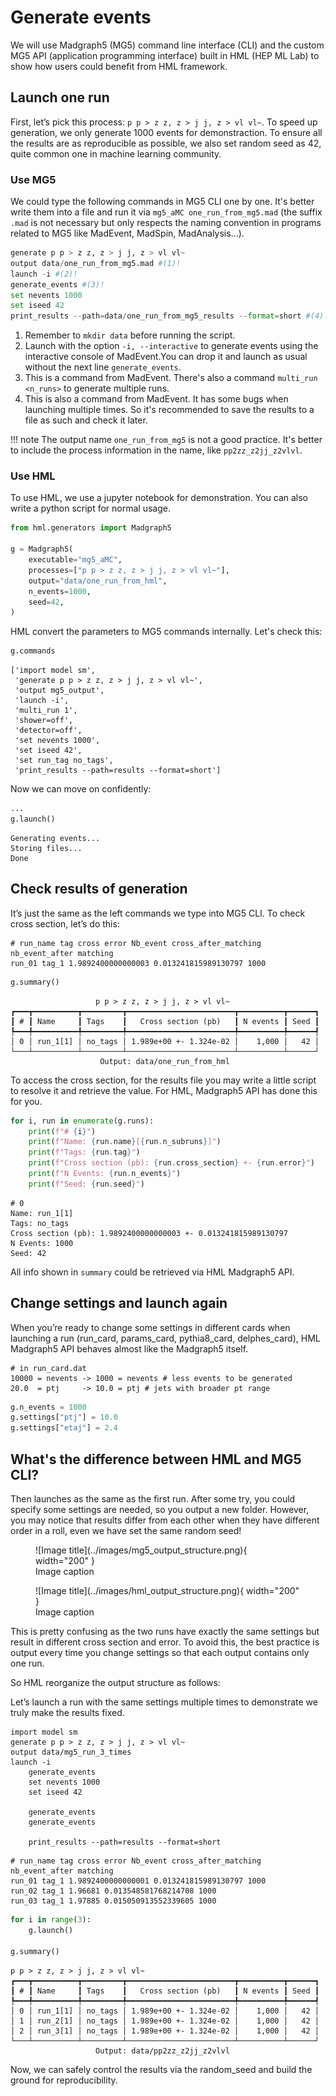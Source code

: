 # Generate events
We will use Madgraph5 (MG5) command line interface (CLI) and the custom MG5 API
(application programming interface) built in HML (HEP ML Lab) to show how users
could benefit from HML framework.

## Launch one run
First, let’s pick this process: `p p > z z, z > j j, z > vl vl~`. To speed up
generation, we only generate 1000 events for demonstraction. To ensure all the
results are as reproducible as possible, we also set random seed as 42, quite
common one in machine learning community.

### Use MG5
We could type the following commands in MG5 CLI one by one. It's better write
them into a file and run it via `mg5_aMC one_run_from_mg5.mad` (the suffix
`.mad` is not necessary but only respects the naming convention in programs
related to MG5 like MadEvent, MadSpin, MadAnalysis...).

``` py title="one_run_from_mg5.mad"
generate p p > z z, z > j j, z > vl vl~
output data/one_run_from_mg5.mad #(1)!
launch -i #(2)!
generate_events #(3)!
set nevents 1000
set iseed 42
print_results --path=data/one_run_from_mg5_results --format=short #(4)!
```

1. Remember to `mkdir data` before running the script.
2. Launch with the option `-i, --interactive` to generate events using the
   interactive console of MadEvent.You can drop it and launch as usual
   without the next line `generate_events`.
3. This is a command from MadEvent. There's also a command `multi_run <n_runs>`
   to generate multiple runs.
4. This is also a command from MadEvent. It has some bugs when launching
   multiple times. So it's recommended to save the results to a file as such and
   check it later.

!!! note
    The output name `one_run_from_mg5` is not a good practice. It's better to
    include the process information in the name, like `pp2zz_z2jj_z2vlvl`.

### Use HML
To use HML, we use a jupyter notebook for demonstration. You can also write a
python script for normal usage.

``` py title="one_run_from_hml.ipynb"
from hml.generators import Madgraph5

g = Madgraph5(
    executable="mg5_aMC",
    processes=["p p > z z, z > j j, z > vl vl~"],
    output="data/one_run_from_hml",
    n_events=1000,
    seed=42,
)
```

HML convert the parameters to MG5 commands internally. Let's check this:

``` py title="one_run_from_hml.ipynb"
g.commands
```

<div class="result" markdown>

```
['import model sm',
 'generate p p > z z, z > j j, z > vl vl~',
 'output mg5_output',
 'launch -i',
 'multi_run 1',
 'shower=off',
 'detector=off',
 'set nevents 1000',
 'set iseed 42',
 'set run_tag no_tags',
 'print_results --path=results --format=short']
```

</div>

Now we can move on confidently:

``` py title="one_run_from_hml.ipynb"
...
g.launch()
```

<div class="result" markdown>

```
Generating events...
Storing files...
Done
```

</div>

## Check results of generation

It’s just the same as the left commands we type into MG5 CLI. To check cross
section, let’s do this:

``` title="data/results"
# run_name tag cross error Nb_event cross_after_matching nb_event_after matching
run_01 tag_1 1.9892400000000003 0.013241815989130797 1000
```

``` py title="one_run_from_hml.ipynb"
g.summary()
```

<div class="result" markdown>

```
                   p p > z z, z > j j, z > vl vl~                    
┏━━━┳━━━━━━━━━━┳━━━━━━━━━┳━━━━━━━━━━━━━━━━━━━━━━━━┳━━━━━━━━━━┳━━━━━━┓
┃ # ┃ Name     ┃ Tags    ┃   Cross section (pb)   ┃ N events ┃ Seed ┃
┡━━━╇━━━━━━━━━━╇━━━━━━━━━╇━━━━━━━━━━━━━━━━━━━━━━━━╇━━━━━━━━━━╇━━━━━━┩
│ 0 │ run_1[1] │ no_tags │ 1.989e+00 +- 1.324e-02 │    1,000 │   42 │
└───┴──────────┴─────────┴────────────────────────┴──────────┴──────┘
                    Output: data/one_run_from_hml                    
```

</div>

To access the cross section, for the results file you may write a little script
to resolve it and retrieve the value. For HML, Madgraph5 API has done this for
you.

``` py title="one_run_from_hml.ipynb"
for i, run in enumerate(g.runs):
    print(f"# {i}")
    print(f"Name: {run.name}[{run.n_subruns}]")
    print(f"Tags: {run.tag}")
    print(f"Cross section (pb): {run.cross_section} +- {run.error}")
    print(f"N Events: {run.n_events}")
    print(f"Seed: {run.seed}")
```

<div class="result" markdown>

```
# 0
Name: run_1[1]
Tags: no_tags
Cross section (pb): 1.9892400000000003 +- 0.013241815989130797
N Events: 1000
Seed: 42
```

</div>

All info shown in `summary` could be retrieved via HML Madgraph5 API.

## Change settings and launch again
When you’re ready to change some settings in different cards when launching a
run (run_card, params_card, pythia8_card, delphes_card), HML Madgraph5 API
behaves almost like the Madgraph5 itself.

``` title="MG5 CLI"
# in run_card.dat
10000 = nevents -> 1000 = nevents # less events to be generated
20.0  = ptj     -> 10.0 = ptj # jets with broader pt range
```

``` py title="HML jupyter notebook"
g.n_events = 1000
g.settings["ptj"] = 10.0
g.settings["etaj"] = 2.4
```

## What's the difference between HML and MG5 CLI?
Then launches as the same as the first run. After some try, you could specify
some settings are needed, so you output a new folder. However, you may notice
that results differ from each other when they have different order in a roll,
even we have set the same random seed!

<figure markdown>
  ![Image title](../images/mg5_output_structure.png){ width="200" }
  <figcaption>Image caption</figcaption>
</figure>

<figure markdown>
  ![Image title](../images/hml_output_structure.png){ width="200" }
  <figcaption>Image caption</figcaption>
</figure>

This is pretty confusing as the two runs have exactly the same settings but
result in different cross section and error. To avoid this, the best practice is
output every time you change settings so that each output contains only one run.

So HML reorganize the output structure as follows:

Let’s launch a run with the same settings multiple times to demonstrate we truly
make the results fixed.

``` title="Madgraph5"
import model sm
generate p p > z z, z > j j, z > vl vl~
output data/mg5_run_3_times
launch -i
    generate_events
    set nevents 1000
    set iseed 42

    generate_events
    generate_events
    
    print_results --path=results --format=short
```

<div class="result" markdown>

```
# run_name tag cross error Nb_event cross_after_matching nb_event_after matching
run_01 tag_1 1.9892400000000001 0.013241815989130797 1000
run_02 tag_1 1.96681 0.013548581768214708 1000
run_03 tag_1 1.97885 0.015050913552339605 1000
```

</dev>

``` py title="HML API"
for i in range(3):
    g.launch()

g.summary()
```

<div class="result" markdown>

```
p p > z z, z > j j, z > vl vl~                    
┏━━━┳━━━━━━━━━━┳━━━━━━━━━┳━━━━━━━━━━━━━━━━━━━━━━━━┳━━━━━━━━━━┳━━━━━━┓
┃ # ┃ Name     ┃ Tags    ┃   Cross section (pb)   ┃ N events ┃ Seed ┃
┡━━━╇━━━━━━━━━━╇━━━━━━━━━╇━━━━━━━━━━━━━━━━━━━━━━━━╇━━━━━━━━━━╇━━━━━━┩
│ 0 │ run_1[1] │ no_tags │ 1.989e+00 +- 1.324e-02 │    1,000 │   42 │
│ 1 │ run_2[1] │ no_tags │ 1.989e+00 +- 1.324e-02 │    1,000 │   42 │
│ 2 │ run_3[1] │ no_tags │ 1.989e+00 +- 1.324e-02 │    1,000 │   42 │
└───┴──────────┴─────────┴────────────────────────┴──────────┴──────┘
                   Output: data/pp2zz_z2jj_z2vlvl
```

</div>

Now, we can safely control the results via the random_seed and build the ground
for reproducibility.